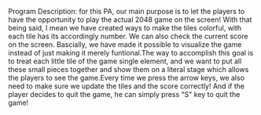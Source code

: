 Program Description: for this PA, our main purpose is to let the players to have
the opportunity to play the actual 2048 game on the screen! With that being said,
I mean we have created ways to make the tiles colorful, with each tile has its 
accordingly number. We can also check the current score on the screen. Bascially,
we have made it possible to visualize the game instead of just making it merely
funtional.The way to accomplish this goal is to treat each little tile of the 
game single element, and we want to put all these small pieces together and show
them on a literal stage which allows the players to see the game.Every time we 
press the arrow keys, we also need to make sure we update the tiles and the 
score correctly! And if the player decides to quit the game, he can simply press
"S" key to quit the game!
